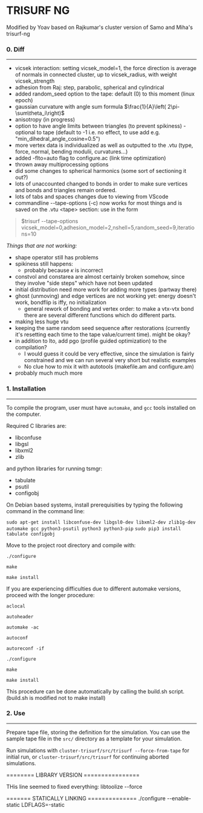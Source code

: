 TRISURF NG
==========
Modified by Yoav based on Rajkumar's cluster version of Samo and Miha's trisurf-ng

### 0. Diff
--------------
- vicsek interaction: setting vicsek_model=1, the force direction is average of normals in connected cluster, up to vicsek_radius, with weight vicsek_strength
- adhesion from Raj: step, parabolic, spherical and cylindrical
- added random_seed option to the tape: default (0) to this moment (linux epoch)
- gaussian curvature with angle sum formula $\frac{1}{A}\left( 2\pi-\sum\theta_i\right)$
- anisotropy (in progress)
- option to have angle limits between triangles (to prevent spikiness) - optional to tape (default to -1 i.e. no effect, to use add e.g. "min_dihedral_angle_cosine=0.5")
- more vertex data is individualized as well as outputted to the .vtu (type, force, normal, bending modulii, curvatures...)
- added -flto=auto flag to configure.ac (link time optimization)
- thrown away multiprocessing options
- did some changes to spherical harmonics (some sort of sectioning it out?)
- lots of unaccounted changed to bonds in order to make sure vertices and bonds and triangles remain ordered.
- lots of tabs and spaces changes due to viewing from VScode
- commandline --tape-options (-c) now works for most things and is saved on the .vtu \<tape\> section: use in the form
> $trisurf --tape-options vicsek_model=0,adhesion_model=2,nshell=5,random_seed=9,iterations=10

*Things that are not working:*
- shape operator still has problems  
- spikiness still happens:  
    - probably because $\kappa$ is incorrect
- constvol and constarea are almost certainly broken somehow, since they involve "side steps" which have not been updated
- initial distribution need more work for adding more types (partway there)  
- ghost (unmoving) and edge vertices are not working yet: energy doesn't work, bondflip is iffy, no initialization  
    - general rework of bonding and vertex order: to make a vtx-vtx bond there are several different functions which do different parts.
- making less huge vtu  
- keeping the same random seed sequence after restorations (currently it's resetting each time to the tape value/current time). might be okay?  
- in addition to lto, add pgo (profile guided optimization) to the compilation? 
    - I would guess it could be very effective, since the simulation is fairly constrained and we can run several very short but realistic examples
    - No clue how to mix it with autotools (makefile.am and configure.am)
- probably much much more  


### 1. Installation
--------------

To compile the program, user must have ``automake``, and ``gcc`` tools installed on the computer.

Required C libraries are:
* libconfuse
* libgsl
* libxml2
* zlib

and python libraries for running tsmgr:
* tabulate
* psutil
* configobj

On Debian based systems, install prerequisities by typing the following command in the command line:

``sudo apt-get install libconfuse-dev libgsl0-dev libxml2-dev zlib1g-dev automake gcc python3-psutil python3 python3-pip``
``sudo pip3 install tabulate configobj``

Move to the project root directory and compile with:

``./configure``

``make``

``make install``

If you are experiencing difficulties due to different automake versions, proceed with the longer procedure:

``aclocal``

``autoheader``

``automake -ac``

``autoconf``

``autoreconf -if``

``./configure``

``make``

``make install``


This procedure can be done automatically by calling the build.sh script.
(build.sh is modified not to make install)

### 2. Use
------

Prepare tape file, storing the definition for the simulation. You can use the sample tape file in the ``src/`` directory as a template for your simulation.

Run simulations with ``cluster-trisurf/src/trisurf --force-from-tape`` for initial run, or ``cluster-trisurf/src/trisurf`` for continuing aborted simulations.

======== LIBRARY VERSION ================

THis line seemed to fixed everything:
libtoolize --force


======= STATICALLY LINKING ==============
./configure --enable-static LDFLAGS=-static

